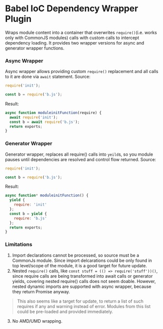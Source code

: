 # Babel IoC Dependency Wrapper Plugin
Wraps module content into a container that overwrites `require()`(i.e. works only with CommonJS modules) calls with custom calls to intercept dependency loading. It provides two wrapper versions for async and generator wrapper functions.

### Async Wrapper
 Async wrapper allows providing custom `require()` replacement and all calls to it are done via `await` statement.
Source: 
```javascript
require('init');

const b = require('b.js');
```

Result:
```javascript
async function moduleinitFunction(require) {
  await require('init');
  const b = await require('b.js');
  return exports;
}
```

### Generator Wrapper
 Generator wrapper, replaces all require() calls into `yeild`s, so you module pauses until dependencies are resolved and control flow returned.
 Source: 
```javascript
require('init');

const b = require('b.js');
```

Result:
```javascript
async function* moduleinitFunction() {
  yield {
    require: 'init'
  };
  const b = yield {
    require: 'b.js'
  };
  return exports;
}   
```

### Limitations
 1. Import declarations cannot be processed, so source must be a CommonJs module. Since import delcarations could be only found in top level/scope of the module, it is a good target for future update.
 2. Nested `require()` calls, like `const stuff = (() => require('stuff'))()`, since require calls are being transformed into await calls or generator yields, covering nested require() calls does not seem doable. However, nested dynamic imports are supported with async wrapper, because they return Promise anyway.
 > This also seems like a target for update, to return a list of such requires if any and warning instead of error. Modules from this list could be pre-loaded and provided immediately.
 3. No AMD/UMD wrapping.